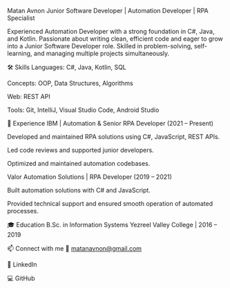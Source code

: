 Matan Avnon
Junior Software Developer | Automation Developer | RPA Specialist

Experienced Automation Developer with a strong foundation in C#, Java, and Kotlin. Passionate about writing clean, efficient code and eager to grow into a Junior Software Developer role. Skilled in problem-solving, self-learning, and managing multiple projects simultaneously.

🛠 Skills
Languages: C#, Java, Kotlin, SQL

Concepts: OOP, Data Structures, Algorithms

Web: REST API

Tools: Git, IntelliJ, Visual Studio Code, Android Studio

💼 Experience
IBM | Automation & Senior RPA Developer (2021 – Present)

Developed and maintained RPA solutions using C#, JavaScript, REST APIs.

Led code reviews and supported junior developers.

Optimized and maintained automation codebases.

Valor Automation Solutions | RPA Developer (2019 – 2021)

Built automation solutions with C# and JavaScript.

Provided technical support and ensured smooth operation of automated processes.

🎓 Education
B.Sc. in Information Systems
Yezreel Valley College | 2016 – 2019

📫 Connect with me
📧 matanavnon@gmail.com

🔗 LinkedIn

💻 GitHub
